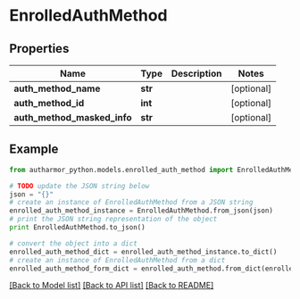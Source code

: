 # EnrolledAuthMethod


## Properties
Name | Type | Description | Notes
------------ | ------------- | ------------- | -------------
**auth_method_name** | **str** |  | [optional] 
**auth_method_id** | **int** |  | [optional] 
**auth_method_masked_info** | **str** |  | [optional] 

## Example

```python
from autharmor_python.models.enrolled_auth_method import EnrolledAuthMethod

# TODO update the JSON string below
json = "{}"
# create an instance of EnrolledAuthMethod from a JSON string
enrolled_auth_method_instance = EnrolledAuthMethod.from_json(json)
# print the JSON string representation of the object
print EnrolledAuthMethod.to_json()

# convert the object into a dict
enrolled_auth_method_dict = enrolled_auth_method_instance.to_dict()
# create an instance of EnrolledAuthMethod from a dict
enrolled_auth_method_form_dict = enrolled_auth_method.from_dict(enrolled_auth_method_dict)
```
[[Back to Model list]](../README.md#documentation-for-models) [[Back to API list]](../README.md#documentation-for-api-endpoints) [[Back to README]](../README.md)


